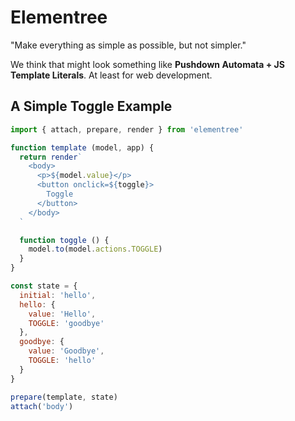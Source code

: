 # Elementree
"Make everything as simple as possible, but not simpler."

We think that might look something like **Pushdown Automata + JS Template Literals**.
At least for web development.

## A Simple Toggle Example

```js
import { attach, prepare, render } from 'elementree'

function template (model, app) {
  return render`
    <body>
      <p>${model.value}</p>
      <button onclick=${toggle}>
        Toggle
      </button>
    </body>
  `

  function toggle () {
    model.to(model.actions.TOGGLE)
  }
}

const state = {
  initial: 'hello',
  hello: {
    value: 'Hello',
    TOGGLE: 'goodbye'
  },
  goodbye: {
    value: 'Goodbye',
    TOGGLE: 'hello'
  }
}

prepare(template, state)
attach('body')
```